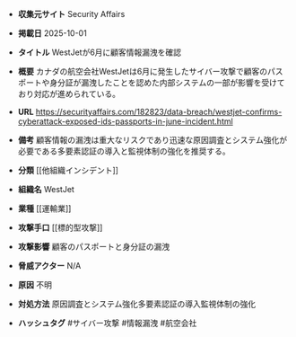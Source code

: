 - **収集元サイト**
Security Affairs

- **掲載日**
2025-10-01

- **タイトル**
WestJetが6月に顧客情報漏洩を確認

- **概要**
カナダの航空会社WestJetは6月に発生したサイバー攻撃で顧客のパスポートや身分証が漏洩したことを認めた内部システムの一部が影響を受けており対応が進められている。

- **URL**
https://securityaffairs.com/182823/data-breach/westjet-confirms-cyberattack-exposed-ids-passports-in-june-incident.html

- **備考**
顧客情報の漏洩は重大なリスクであり迅速な原因調査とシステム強化が必要である多要素認証の導入と監視体制の強化を推奨する。

- **分類**
[[他組織インシデント]]

- **組織名**
WestJet

- **業種**
[[運輸業]]

- **攻撃手口**
[[標的型攻撃]]

- **攻撃影響**
顧客のパスポートと身分証の漏洩

- **脅威アクター**
N/A

- **原因**
不明

- **対処方法**
原因調査とシステム強化多要素認証の導入監視体制の強化

- **ハッシュタグ**
#サイバー攻撃 #情報漏洩 #航空会社

